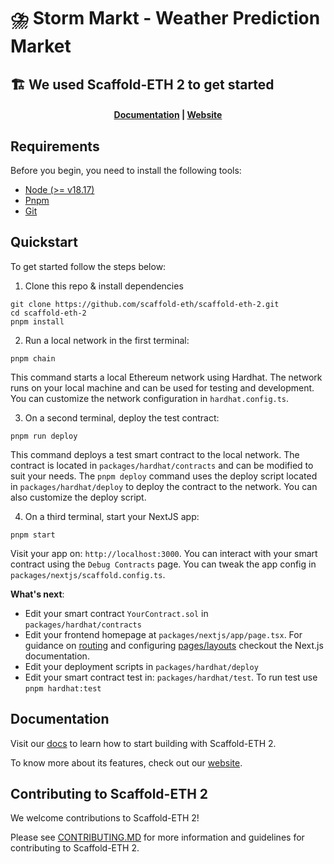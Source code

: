 # ⛈️ Storm Markt - Weather Prediction Market


## 🏗 We used Scaffold-ETH 2 to get started

<h4 align="center">
  <a href="https://docs.scaffoldeth.io">Documentation</a> |
  <a href="https://scaffoldeth.io">Website</a>
</h4>

## Requirements

Before you begin, you need to install the following tools:

- [Node (>= v18.17)](https://nodejs.org/en/download/)
- [Pnpm](https://pnpm.io/)
- [Git](https://git-scm.com/downloads)

## Quickstart

To get started follow the steps below:

1. Clone this repo & install dependencies

```
git clone https://github.com/scaffold-eth/scaffold-eth-2.git
cd scaffold-eth-2
pnpm install
```

2. Run a local network in the first terminal:

```
pnpm chain
```

This command starts a local Ethereum network using Hardhat. The network runs on your local machine and can be used for testing and development. You can customize the network configuration in `hardhat.config.ts`.

3. On a second terminal, deploy the test contract:

```
pnpm run deploy
```

This command deploys a test smart contract to the local network. The contract is located in `packages/hardhat/contracts` and can be modified to suit your needs. The `pnpm deploy` command uses the deploy script located in `packages/hardhat/deploy` to deploy the contract to the network. You can also customize the deploy script.

4. On a third terminal, start your NextJS app:

```
pnpm start
```

Visit your app on: `http://localhost:3000`. You can interact with your smart contract using the `Debug Contracts` page. You can tweak the app config in `packages/nextjs/scaffold.config.ts`.

**What's next**:

- Edit your smart contract `YourContract.sol` in `packages/hardhat/contracts`
- Edit your frontend homepage at `packages/nextjs/app/page.tsx`. For guidance on [routing](https://nextjs.org/docs/app/building-your-application/routing/defining-routes) and configuring [pages/layouts](https://nextjs.org/docs/app/building-your-application/routing/pages-and-layouts) checkout the Next.js documentation.
- Edit your deployment scripts in `packages/hardhat/deploy`
- Edit your smart contract test in: `packages/hardhat/test`. To run test use `pnpm hardhat:test`

## Documentation

Visit our [docs](https://docs.scaffoldeth.io) to learn how to start building with Scaffold-ETH 2.

To know more about its features, check out our [website](https://scaffoldeth.io).

## Contributing to Scaffold-ETH 2

We welcome contributions to Scaffold-ETH 2!

Please see [CONTRIBUTING.MD](https://github.com/scaffold-eth/scaffold-eth-2/blob/main/CONTRIBUTING.md) for more information and guidelines for contributing to Scaffold-ETH 2.
